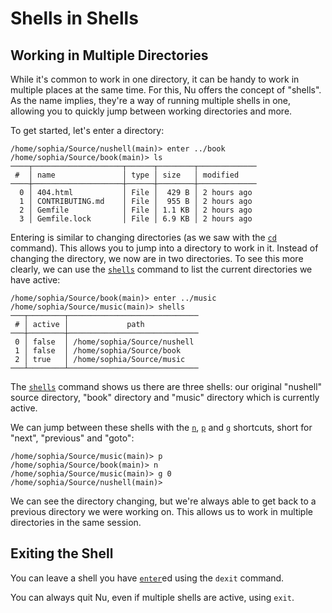 # Shells in Shells

## Working in Multiple Directories

While it's common to work in one directory, it can be handy to work in multiple places at the same time. For this, Nu offers the concept of "shells". As the name implies, they're a way of running multiple shells in one, allowing you to quickly jump between working directories and more.

To get started, let's enter a directory:

```nu
/home/sophia/Source/nushell(main)> enter ../book
/home/sophia/Source/book(main)> ls
────┬────────────────────┬──────┬────────┬─────────────
 #  │ name               │ type │ size   │ modified
────┼────────────────────┼──────┼────────┼─────────────
  0 │ 404.html           │ File │  429 B │ 2 hours ago
  1 │ CONTRIBUTING.md    │ File │  955 B │ 2 hours ago
  2 │ Gemfile            │ File │ 1.1 KB │ 2 hours ago
  3 │ Gemfile.lock       │ File │ 6.9 KB │ 2 hours ago
```

Entering is similar to changing directories (as we saw with the [`cd`](/commands/docs/cd.md) command). This allows you to jump into a directory to work in it. Instead of changing the directory, we now are in two directories. To see this more clearly, we can use the [`shells`](/commands/docs/shells.md) command to list the current directories we have active:

```nu
/home/sophia/Source/book(main)> enter ../music
/home/sophia/Source/music(main)> shells
───┬────────┬─────────────────────────────
 # │ active │             path
───┼────────┼─────────────────────────────
 0 │ false  │ /home/sophia/Source/nushell
 1 │ false  │ /home/sophia/Source/book
 2 │ true   │ /home/sophia/Source/music
───┴────────┴─────────────────────────────
```

The [`shells`](/commands/docs/shells.md) command shows us there are three shells: our original "nushell" source directory, "book" directory and "music" directory which is currently active.

We can jump between these shells with the [`n`](/commands/docs/n.md), [`p`](/commands/docs/p.md) and [`g`](/commands/docs/g.md) shortcuts, short for "next", "previous" and "goto":

```nu
/home/sophia/Source/music(main)> p
/home/sophia/Source/book(main)> n
/home/sophia/Source/music(main)> g 0
/home/sophia/Source/nushell(main)>
```

We can see the directory changing, but we're always able to get back to a previous directory we were working on. This allows us to work in multiple directories in the same session.

## Exiting the Shell

You can leave a shell you have [`enter`](/commands/docs/enter.md)ed using the `dexit` command.

You can always quit Nu, even if multiple shells are active, using `exit`.

